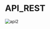 # API_REST

![api2](https://user-images.githubusercontent.com/42377719/61566144-8f043000-aa51-11e9-8511-739f8dfadf45.jpg)
